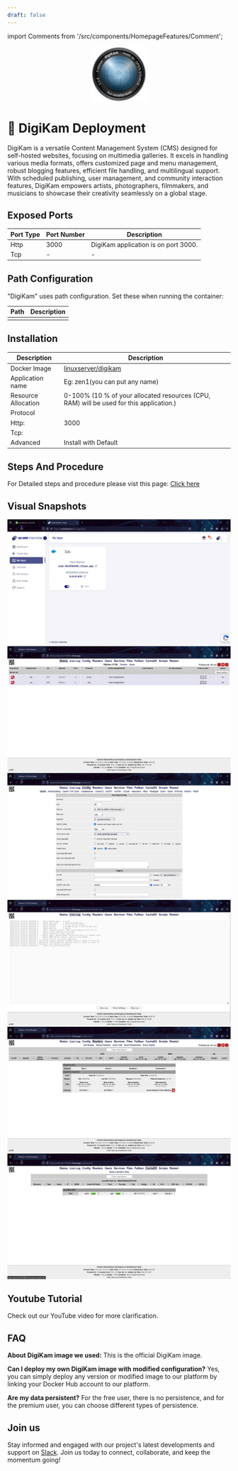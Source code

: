 ```yaml
---
draft: false
---
```

import Comments from '/src/components/HomepageFeatures/Comment';

<p align="center">
  <img src="/img/ddf66.png" alt="Alt Text" width="25%"/>
</p> 

# 📸 DigiKam Deployment

DigiKam is a versatile Content Management System (CMS) designed for self-hosted websites, focusing on multimedia galleries. It excels in handling various media formats, offers customized page and menu management, robust blogging features, efficient file handling, and multilingual support. With scheduled publishing, user management, and community interaction features, DigiKam empowers artists, photographers, filmmakers, and musicians to showcase their creativity seamlessly on a global stage.

## Exposed Ports

| Port Type | Port Number | Description                              |
| --------- | ----------- | ---------------------------------------- |
| Http      | 3000        | DigiKam application is on port 3000.      |
| Tcp       | -           | -                                       |

## Path Configuration

"DigiKam" uses path configuration. Set these when running the container:

| Path                          | Description                              |
| ----------------------------- | ---------------------------------------- |
|                               |                                          |

## Installation

|  Description          | Description                                                | 
| --------------------- | ---------------------------------------------------------- | 
| Docker Image          | [linuxserver/digikam](https://hub.docker.com/r/linuxserver/digikam)  |
| Application name      | Eg: zen1(you can put any name)                              | 
| Resource Allocation   | 0-100% (10 % of your allocated resources (CPU, RAM) will be used for this application.) |
| Protocol              |                                                            | 
| Http:                 | 3000                                                       |
| Tcp:                  |                                                            | 
| Advanced              | Install with Default                                        |

## Steps And Procedure

For Detailed steps and procedure please vist this page: [Click here](https://techscaleinfinite.github.io/introduction/cloud-float/Steps%20and%20procedure)


## Visual Snapshots

![Alt Text](/img/f2.png)
![Alt Text](/img/f22.png)
![Alt Text](/img/f32.png)
![Alt Text](/img/f221.png)
![Alt Text](/img/f223.png)
![Alt Text](/img/f323.png)

## Youtube Tutorial

Check out our YouTube video for more clarification.

## FAQ

**About DigiKam image we used:**
This is the official DigiKam image.

**Can I deploy my own DigiKam image with modified configuration?**
Yes, you can simply deploy any version or modified image to our platform by linking your Docker Hub account to our platform.

**Are my data persistent?**
For the free user, there is no persistence, and for the premium user, you can choose different types of persistence.

## Join us

Stay informed and engaged with our project's latest developments and support on [Slack](https://app.slack.com/client/T04QS32JX6E/C04QKEWE146). Join us today to connect, collaborate, and keep the momentum going!


<Comments />